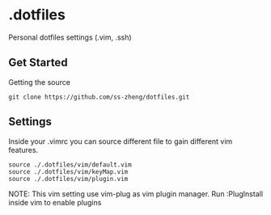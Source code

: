 # .dotfiles

Personal dotfiles settings (.vim, .ssh)

## Get Started

Getting the source

```
git clone https://github.com/ss-zheng/dotfiles.git
```

## Settings

Inside your .vimrc you can source different file to gain different vim features.

```
source ./.dotfiles/vim/default.vim 
source ./.dotfiles/vim/keyMap.vim
source ./.dotfiles/vim/plugin.vim
```

NOTE: This vim setting use vim-plug as vim plugin manager.
Run :PlugInstall inside vim to enable plugins
